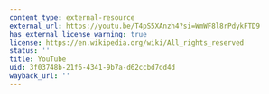 ```yaml
---
content_type: external-resource
external_url: https://youtu.be/T4pS5XAnzh4?si=WmWF8l8rPdykFTD9
has_external_license_warning: true
license: https://en.wikipedia.org/wiki/All_rights_reserved
status: ''
title: YouTube
uid: 3f03748b-21f6-4341-9b7a-d62ccbd7dd4d
wayback_url: ''
---
```

